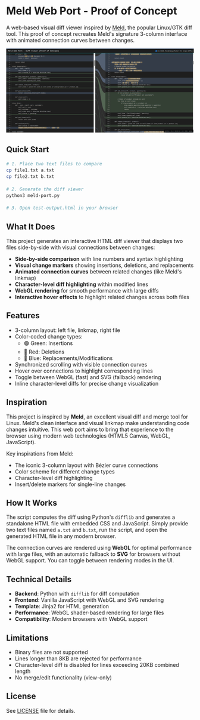 # Meld Web Port - Proof of Concept

A web-based visual diff viewer inspired by [Meld](https://meldmerge.org/), the popular Linux/GTK diff tool. This proof of concept recreates Meld's signature 3-column interface with animated connection curves between changes.

![Screenshot](screenshot.png)

## Quick Start

```bash
# 1. Place two text files to compare
cp file1.txt a.txt
cp file2.txt b.txt

# 2. Generate the diff viewer
python3 meld-port.py

# 3. Open test-output.html in your browser
```

## What It Does

This project generates an interactive HTML diff viewer that displays two files side-by-side with visual connections between changes:

- **Side-by-side comparison** with line numbers and syntax highlighting
- **Visual change markers** showing insertions, deletions, and replacements
- **Animated connection curves** between related changes (like Meld's linkmap)
- **Character-level diff highlighting** within modified lines
- **WebGL rendering** for smooth performance with large diffs
- **Interactive hover effects** to highlight related changes across both files

## Features

- 3-column layout: left file, linkmap, right file
- Color-coded change types:
  - 🟢 Green: Insertions
  - 🔴 Red: Deletions
  - 🔵 Blue: Replacements/Modifications
- Synchronized scrolling with visible connection curves
- Hover over connections to highlight corresponding lines
- Toggle between WebGL (fast) and SVG (fallback) rendering
- Inline character-level diffs for precise change visualization

## Inspiration

This project is inspired by **Meld**, an excellent visual diff and merge tool for Linux. Meld's clean interface and visual linkmap make understanding code changes intuitive. This web port aims to bring that experience to the browser using modern web technologies (HTML5 Canvas, WebGL, JavaScript).

Key inspirations from Meld:
- The iconic 3-column layout with Bézier curve connections
- Color scheme for different change types
- Character-level diff highlighting
- Insert/delete markers for single-line changes

## How It Works

The script computes the diff using Python's `difflib` and generates a standalone HTML file with embedded CSS and JavaScript. Simply provide two text files named `a.txt` and `b.txt`, run the script, and open the generated HTML file in any modern browser.

The connection curves are rendered using **WebGL** for optimal performance with large files, with an automatic fallback to **SVG** for browsers without WebGL support. You can toggle between rendering modes in the UI.

## Technical Details

- **Backend**: Python with `difflib` for diff computation
- **Frontend**: Vanilla JavaScript with WebGL and SVG rendering
- **Template**: Jinja2 for HTML generation
- **Performance**: WebGL shader-based rendering for large files
- **Compatibility**: Modern browsers with WebGL support

## Limitations

- Binary files are not supported
- Lines longer than 8KB are rejected for performance
- Character-level diff is disabled for lines exceeding 20KB combined length
- No merge/edit functionality (view-only)

## License

See [LICENSE](LICENSE) file for details.

